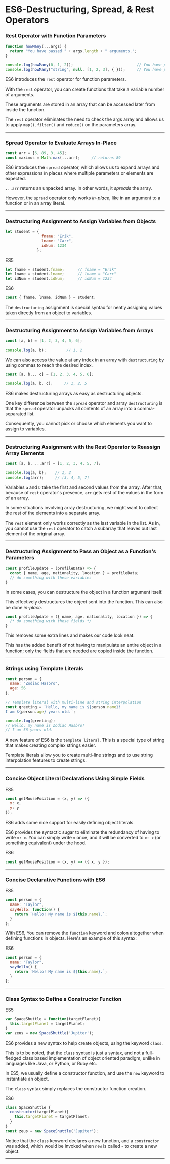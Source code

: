 # ES6-Destructuring, Spread, & Rest Operators

### Rest Operator with Function Parameters
```js
function howMany(...args) {
  return "You have passed " + args.length + " arguments.";
}

console.log(howMany(0, 1, 2));                            // You have passed 3 arguments
console.log(howMany("string", null, [1, 2, 3], { }));     // You have passed 4 arguments.
```
ES6 introduces the `rest` operator for function parameters. 

With the `rest` operator, you can create functions that take a variable number of arguments. 

These arguments are stored in an array that can be accessed later from inside the function.

The `rest` operator eliminates the need to check the args array and allows us to apply `map()`, `filter()` and `reduce()` on the parameters array.

___

### Spread Operator to Evaluate Arrays In-Place
```js
const arr = [6, 89, 3, 45];
const maximus = Math.max(...arr);     // returns 89
```
ES6 introduces the `spread` operator, which allows us to expand arrays and other expressions in places where multiple parameters or elements are expected.

`...arr` returns an unpacked array. In other words, it _spreads_ the array.

However, the `spread` operator only works _in-place_, like in an argument to a function or in an array literal.

___

### Destructuring Assignment to Assign Variables from Objects
```js
let student = { 
                fname: "Erik", 
                lname: "Carr", 
                idNum: 1234 
              };
```

ES5
```js
let fname = student.fname;      // fname = "Erik"
let lname = student.lname;      // lname = "Carr"
let idNum = student.idNum;      // idNum = 1234
```

ES6
```js
const { fname, lname, idNum } = student;
```
The `destructuring` assignment is special syntax for neatly assigning values taken directly from an object to variables.

___

### Destructuring Assignment to Assign Variables from Arrays
```js
const [a, b] = [1, 2, 3, 4, 5, 6];

console.log(a, b);         // 1, 2
```

We can also access the value at any index in an array with `destructuring` by using commas to reach the desired index.
```js
const [a, b,,, c] = [1, 2, 3, 4, 5, 6];

console.log(a, b, c);     // 1, 2, 5
```
ES6 makes destructuring arrays as easy as destructuring objects.

One key difference between the `spread` operator and array `destructuring` is that the `spread` operator unpacks all contents of an array into a comma-separated list. 

Consequently, you cannot pick or choose which elements you want to assign to variables.

___

### Destructuring Assignment with the Rest Operator to Reassign Array Elements
```js
const [a, b, ...arr] = [1, 2, 3, 4, 5, 7];

console.log(a, b);    // 1, 2
console.log(arr);     // [3, 4, 5, 7]
```
Variables `a` and `b` take the first and second values from the array. 
After that, because of `rest` operator's presence, `arr` gets rest of the values in the form of an array.

In some situations involving array destructuring, we might want to collect the rest of the elements into a separate array.

The `rest` element only works correctly as the last variable in the list. As in, you cannot use the `rest` operator to catch a subarray that leaves out last element of the original array.

___

### Destructuring Assignment to Pass an Object as a Function's Parameters
```js
const profileUpdate = (profileData) => {
  const { name, age, nationality, location } = profileData;
  // do something with these variables
}
```
In some cases, you can destructure the object in a function argument itself.

This effectively destructures the object sent into the function. This can also be done _in-place_.
```js
const profileUpdate = ({ name, age, nationality, location }) => {
  /* do something with these fields */
}
```
This removes some extra lines and makes our code look neat.

This has the added benefit of not having to manipulate an entire object in a function; only the fields that are needed are copied inside the function.

___

###  Strings using Template Literals
```js
const person = {
  name: "Zodiac Hasbro",
  age: 56
};

// Template literal with multi-line and string interpolation
const greeting = `Hello, my name is ${person.name}!
I am ${person.age} years old.`;

console.log(greeting);
// Hello, my name is Zodiac Hasbro!
// I am 56 years old.
```
A new feature of ES6 is the `template literal`. This is a special type of string that makes creating complex strings easier.

Template literals allow you to create multi-line strings and to use string interpolation features to create strings.

___

### Concise Object Literal Declarations Using Simple Fields
ES5
```js
const getMousePosition = (x, y) => ({
  x: x,
  y: y
});
```
ES6 adds some nice support for easily defining object literals.

ES6 provides the syntactic sugar to eliminate the redundancy of having to write `x: x`. You can simply write `x` once, and it will be converted to `x: x` (or something equivalent) under the hood.

ES6
```js
const getMousePosition = (x, y) => ({ x, y });
```

___

### Concise Declarative Functions with ES6
ES5
```js
const person = {
  name: "Taylor",
  sayHello: function() {
    return `Hello! My name is ${this.name}.`;
  }
};
```
With ES6, You can remove the `function` keyword and colon altogether when defining functions in objects. Here's an example of this syntax:

ES6
```js
const person = {
  name: "Taylor",
  sayHello() {
    return `Hello! My name is ${this.name}.`;
  }
};
```

---

### Class Syntax to Define a Constructor Function
ES5
```js
var SpaceShuttle = function(targetPlanet){
  this.targetPlanet = targetPlanet;
}
var zeus = new SpaceShuttle('Jupiter');
```
ES6 provides a new syntax to help create objects, using the keyword `class`.

This is to be noted, that the `class` syntax is just a syntax, and not a full-fledged class based implementation of object oriented paradigm, unlike in languages like Java, or Python, or Ruby etc.

In ES5, we usually define a constructor function, and use the `new` keyword to instantiate an object.

The `class` syntax simply replaces the constructor function creation.

ES6
```js
class SpaceShuttle {
  constructor(targetPlanet){
    this.targetPlanet = targetPlanet;
  }
}
const zeus = new SpaceShuttle('Jupiter');
```
Notice that the `class` keyword declares a new function, and a `constructor` was added, which would be invoked when `new` is called - to create a new object.

___




